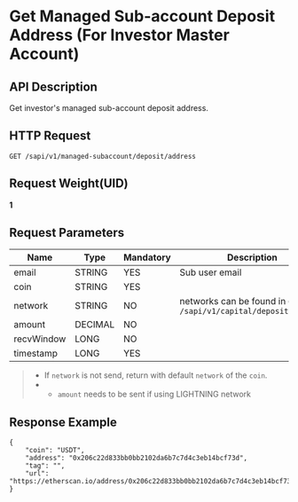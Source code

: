 # Get Managed Sub-account Deposit Address (For Investor Master Account) 

## API Description​

Get investor's managed sub-account deposit address.

## HTTP Request​

`GET /sapi/v1/managed-subaccount/deposit/address`

## Request Weight(UID)​

**1**

## Request Parameters​

| Name | Type | Mandatory | Description |
| --- | --- | --- | --- |
| email | STRING | YES | Sub user email |
| coin | STRING | YES |  |
| network | STRING | NO | networks can be found in `GET /sapi/v1/capital/deposit/address` |
| amount | DECIMAL | NO |  |
| recvWindow | LONG | NO |  |
| timestamp | LONG | YES |  |

> * If `network` is not send, return with default `network` of the `coin`.
> * * `amount` needs to be sent if using LIGHTNING network

## Response Example​

```
{  
    "coin": "USDT",  
    "address": "0x206c22d833bb0bb2102da6b7c7d4c3eb14bcf73d",  
    "tag": "",  
    "url": "https://etherscan.io/address/0x206c22d833bb0bb2102da6b7c7d4c3eb14bcf73d"  
}
```

